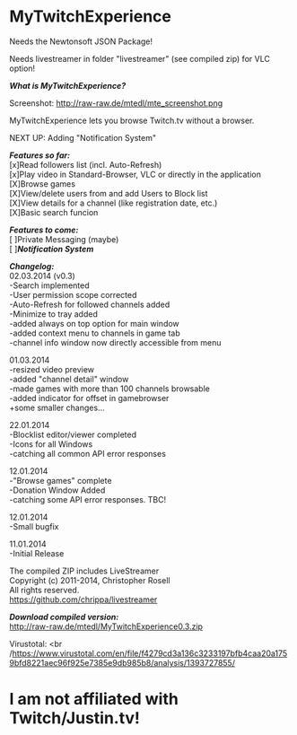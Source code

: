 MyTwitchExperience
==================
Needs the Newtonsoft JSON Package!

Needs livestreamer in folder "livestreamer" (see compiled zip) for VLC option!

***What is MyTwitchExperience?***

Screenshot: http://raw-raw.de/mtedl/mte_screenshot.png

MyTwitchExperience lets you browse Twitch.tv without a browser.

NEXT UP: Adding "Notification System"


***Features so far:***
<br />[x]Read followers list (incl. Auto-Refresh)
<br />[x]Play video in Standard-Browser, VLC or directly in the application
<br />[X]Browse games
<br />[X]View/delete users from and add Users to Block list
<br />[X]View details for a channel (like registration date, etc.)
<br />[X]Basic search funcion

***Features to come:***
<br />[ ]Private Messaging (maybe)
<br />[ ]***Notification System***


***Changelog:***
<br />02.03.2014 (v0.3)
<br />-Search implemented
<br />-User permission scope corrected
<br />-Auto-Refresh for followed channels added
<br />-Minimize to tray added
<br />-added always on top option for main window
<br />-added context menu to channels in game tab
<br />-channel info window now directly accessible from menu

01.03.2014
<br />-resized video preview
<br />-added "channel detail" window
<br />-made games with more than 100 channels browsable
<br />-added indicator for offset in gamebrowser
<br />+some smaller changes...

22.01.2014
<br />-Blocklist editor/viewer completed
<br />-Icons for all Windows
<br />-catching all common API error responses

12.01.2014
<br />-"Browse games" complete
<br />-Donation Window Added
<br />-catching some API error responses. TBC!

12.01.2014
<br />-Small bugfix

11.01.2014
<br />-Initial Release


The compiled ZIP includes LiveStreamer
<br />Copyright (c) 2011-2014, Christopher Rosell
<br />All rights reserved.
<br />https://github.com/chrippa/livestreamer


***Download compiled version:***
<br />http://raw-raw.de/mtedl/MyTwitchExperience0.3.zip

Virustotal:
<br /https://www.virustotal.com/en/file/f4279cd3a136c3233197bfb4caa20a1759bfd8221aec96f925e7385e9db985b8/analysis/1393727855/

I am not affiliated with Twitch/Justin.tv!
==================
